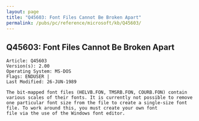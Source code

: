 ```yaml
---
layout: page
title: "Q45603: Font Files Cannot Be Broken Apart"
permalink: /pubs/pc/reference/microsoft/kb/Q45603/
---
```


## Q45603: Font Files Cannot Be Broken Apart

	Article: Q45603
	Version(s): 2.00
	Operating System: MS-DOS
	Flags: ENDUSER |
	Last Modified: 26-JUN-1989
	
	The bit-mapped font files (HELVB.FON, TMSRB.FON, COURB.FON) contain
	various scales of their fonts. It is currently not possible to remove
	one particular font size from the file to create a single-size font
	file. To work around this, you must create your own font
	file via the use of the Windows font editor.
